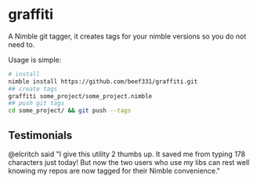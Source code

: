# graffiti

A Nimble git tagger, it creates tags for your nimble versions so you do not need to. 

Usage is simple: 

```sh
# install
nimble install https://github.com/beef331/graffiti.git
## create tags
graffiti some_project/some_project.nimble
## push git tags
cd some_project/ && git push --tags
```

## Testimonials

@elcritch said "I give this utility 2 thumbs up. It saved me from typing 178 characters just today! But now the two users who use my libs can rest well knowing my repos are now tagged for their Nimble convenience."

